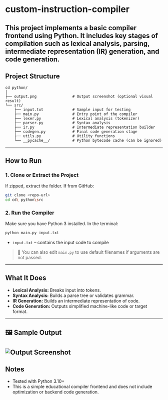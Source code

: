 # custom-instruction-compiler
This project implements a basic compiler frontend using Python. It includes key stages of compilation such as lexical analysis, parsing, intermediate representation (IR) generation, and code generation.
---
## Project Structure

```
cd python/
│
├── output.png                # Output screenshot (optional visual result)
└── src/
    ├── input.txt             # Sample input for testing
    ├── main.py               # Entry point of the compiler
    ├── lexer.py              # Lexical analysis (tokenizer)
    ├── parser.py             # Syntax analysis
    ├── ir.py                 # Intermediate representation builder
    ├── codegen.py            # Final code generation stage
    ├── utils.py              # Utility functions
    └── __pycache__/          # Python bytecode cache (can be ignored)
```

---

## How to Run

### 1. Clone or Extract the Project

If zipped, extract the folder. If from GitHub:

```bash
git clone <repo-url>
cd cd\ python\src
```

### 2. Run the Compiler

Make sure you have Python 3 installed. In the terminal:

```bash
python main.py input.txt
```

- `input.txt` – contains the input code to compile

> 📝 You can also edit `main.py` to use default filenames if arguments are not passed.

---

##  What It Does
- **Lexical Analysis:** Breaks input into tokens.
- **Syntax Analysis:** Builds a parse tree or validates grammar.
- **IR Generation:** Builds an intermediate representation of code.
- **Code Generation:** Outputs simplified machine-like code or target format.
---

## 🖼 Sample Output

![Output Screenshot](src/output.png)
---

## Notes

- Tested with Python 3.10+
- This is a simple educational compiler frontend and does not include optimization or backend code generation.
